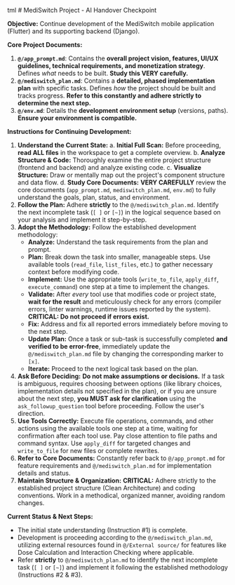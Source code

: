 tml # MediSwitch Project - AI Handover Checkpoint

**Objective:** Continue development of the MediSwitch mobile application (Flutter) and its supporting backend (Django).

**Core Project Documents:**

1.  **`@/app_prompt.md`**: Contains the **overall project vision, features, UI/UX guidelines, technical requirements, and monetization strategy**. Defines *what* needs to be built. **Study this VERY carefully.**
2.  **`@/mediswitch_plan.md`**: Contains a **detailed, phased implementation plan** with specific tasks. Defines *how* the project should be built and tracks progress. **Refer to this constantly and adhere strictly to determine the next step.**
3.  **`@/env.md`**: Details the **development environment setup** (versions, paths). **Ensure your environment is compatible.**

**Instructions for Continuing Development:**
 
1.  **Understand the Current State:**
    a.  **Initial Full Scan:** Before proceeding, **read ALL files** in the workspace to get a complete overview.
    b.  **Analyze Structure & Code:** Thoroughly examine the entire project structure (frontend and backend) and analyze existing code.
    c.  **Visualize Structure:** Draw or mentally map out the project's component structure and data flow.
    d.  **Study Core Documents:** **VERY CAREFULLY** review the core documents (`app_prompt.md`, `mediswitch_plan.md`, `env.md`) to fully understand the goals, plan, status, and environment.
2.  **Follow the Plan:** Adhere **strictly** to the `@/mediswitch_plan.md`. Identify the next incomplete task (`[ ]` or `[~]`) in the logical sequence based on your analysis and implement it step-by-step.
3.  **Adopt the Methodology:** Follow the established development methodology:
    *   **Analyze:** Understand the task requirements from the plan and prompt.
    *   **Plan:** Break down the task into smaller, manageable steps. Use available tools (`read_file`, `list_files`, etc.) to gather necessary context before modifying code.
    *   **Implement:** Use the appropriate tools (`write_to_file`, `apply_diff`, `execute_command`) one step at a time to implement the changes.
    *   **Validate:** After *every* tool use that modifies code or project state, **wait for the result** and meticulously check for any errors (compiler errors, linter warnings, runtime issues reported by the system). **CRITICAL: Do not proceed if errors exist.**
    *   **Fix:** Address and fix all reported errors immediately before moving to the next step.
    *   **Update Plan:** Once a task or sub-task is successfully completed **and verified to be error-free**, immediately update the `@/mediswitch_plan.md` file by changing the corresponding marker to `[x]`.
    *   **Iterate:** Proceed to the next logical task based on the plan.
4.  **Ask Before Deciding:** **Do not make assumptions or decisions.** If a task is ambiguous, requires choosing between options (like library choices, implementation details not specified in the plan), or if you are unsure about the next step, **you MUST ask for clarification** using the `ask_followup_question` tool before proceeding. Follow the user's direction.
5.  **Use Tools Correctly:** Execute file operations, commands, and other actions using the available tools one step at a time, waiting for confirmation after each tool use. Pay close attention to file paths and command syntax. Use `apply_diff` for targeted changes and `write_to_file` for new files or complete rewrites.
6.  **Refer to Core Documents:** Constantly refer back to `@/app_prompt.md` for feature requirements and `@/mediswitch_plan.md` for implementation details and status.
7.  **Maintain Structure & Organization:** **CRITICAL:** Adhere strictly to the established project structure (Clean Architecture) and coding conventions. Work in a methodical, organized manner, avoiding random changes.


**Current Status & Next Steps:**

*   The initial state understanding (Instruction #1) is complete.
*   Development is proceeding according to the `@/mediswitch_plan.md`, utilizing external resources found in `@/External source/` for features like Dose Calculation and Interaction Checking where applicable.
*   Refer **strictly** to `@/mediswitch_plan.md` to identify the next incomplete task (`[ ]` or `[~]`) and implement it following the established methodology (Instructions #2 & #3).
